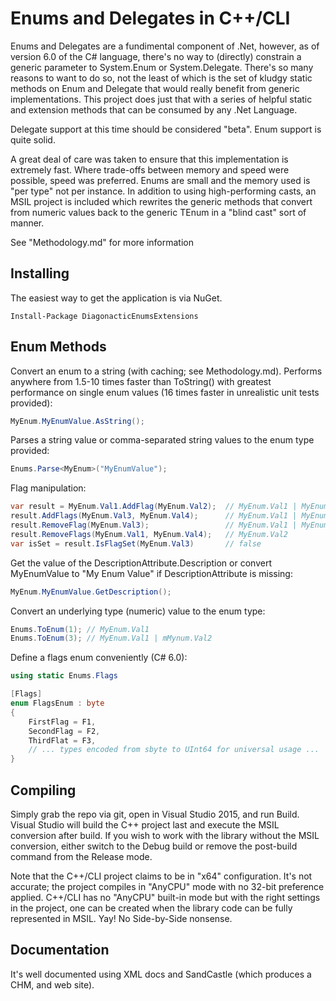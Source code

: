 Enums and Delegates in C++/CLI
==============================

Enums and Delegates are a fundimental component of .Net, however, as of version 6.0 of the
C# language, there's no way to (directly) constrain a generic parameter to System.Enum or 
System.Delegate.  There's so many reasons to want to do so, not the least of which is the 
set of kludgy static methods on Enum and Delegate that would really benefit from generic
implementations.  This project does just that with a series of helpful static and extension
methods that can be consumed by any .Net Language.

Delegate support at this time should be considered "beta". Enum support is quite solid.

A great deal of care was taken to ensure that this implementation is extremely fast.  Where
trade-offs between memory and speed were possible, speed was preferred. Enums are small and
the memory used is "per type" not per instance.  In addition to using high-performing casts,
an MSIL project is included which rewrites the generic methods that convert from numeric
values back to the generic TEnum in a "blind cast" sort of manner.

See "Methodology.md" for more information

Installing
----------
The easiest way to get the application is via NuGet.

```
Install-Package DiagonacticEnumsExtensions
```

Enum Methods
------------
Convert an enum to a string (with caching; see Methodology.md). Performs anywhere from 1.5-10 
times faster than ToString() with greatest performance on single enum values (16 times faster 
in unrealistic unit tests provided):
```c#
MyEnum.MyEnumValue.AsString();
```

Parses a string value or comma-separated string values to the enum type provided:
```c#
Enums.Parse<MyEnum>("MyEnumValue");
```

Flag manipulation:
```c#
var result = MyEnum.Val1.AddFlag(MyEnum.Val2);  // MyEnum.Val1 | MyEnum.Val2
result.AddFlags(MyEnum.Val3, MyEnum.Val4);      // MyEnum.Val1 | MyEnum.Val2 | MyEnum.Val3 | MyEnum.Val4
result.RemoveFlag(MyEnum.Val3);                 // MyEnum.Val1 | MyEnum.Val2 | MyEnum.Val4
result.RemoveFlags(MyEnum.Val1, MyEnum.Val4);   // MyEnum.Val2
var isSet = result.IsFlagSet(MyEnum.Val3)       // false
```

Get the value of the DescriptionAttribute.Description or convert MyEnumValue to "My Enum Value"
if DescriptionAttribute is missing:
```c#
MyEnum.MyEnumValue.GetDescription();
```

Convert an underlying type (numeric) value to the enum type:
```c#
Enums.ToEnum(1); // MyEnum.Val1
Enums.ToEnum(3); // MyEnum.Val1 | mMynum.Val2
```

Define a flags enum conveniently (C# 6.0):
```c#
using static Enums.Flags

[Flags]
enum FlagsEnum : byte
{
	FirstFlag = F1,
	SecondFlag = F2,
	ThirdFlat = F3,
	// ... types encoded from sbyte to UInt64 for universal usage ...
}
```

Compiling
---------

Simply grab the repo via git, open in Visual Studio 2015, and run Build.  Visual Studio will
build the C++ project last and execute the MSIL conversion after build.  If you wish to work
with the library without the MSIL conversion, either switch to the Debug build or 
remove the post-build command from the Release mode.

Note that the C++/CLI project claims to be in "x64" configuration.  It's not accurate; the
project compiles in "AnyCPU" mode with no 32-bit preference applied.  C++/CLI has no "AnyCPU"
built-in mode but with the right settings in the project, one can be created when the library
code can be fully represented in MSIL.  Yay! No Side-by-Side nonsense.

Documentation
-------------
It's well documented using XML docs and SandCastle (which produces a CHM, and web site).